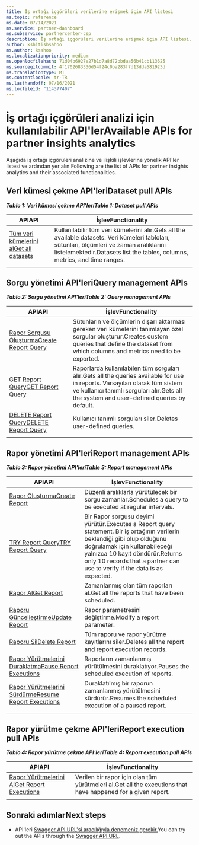 ```yaml
---
title: İş ortağı içgörüleri verilerine erişmek için API listesi
ms.topic: reference
ms.date: 07/14/2021
ms.service: partner-dashboard
ms.subservice: partnercenter-csp
description: İş ortağı içgörüleri verilerine erişmek için API listesi.
author: kshitishsahoo
ms.author: ksahoo
ms.localizationpriority: medium
ms.openlocfilehash: 71d04b6927e27b1d7a8d72bbdaa56b41cb113625
ms.sourcegitcommit: 4f1702683336d54f24c0ba283f7d13dda581923d
ms.translationtype: MT
ms.contentlocale: tr-TR
ms.lasthandoff: 07/16/2021
ms.locfileid: "114377407"
---
```

# <a name="available-apis-for-partner-insights-analytics"></a><span data-ttu-id="2635c-103">İş ortağı içgörüleri analizi için kullanılabilir API'ler</span><span class="sxs-lookup"><span data-stu-id="2635c-103">Available APIs for partner insights analytics</span></span>

<span data-ttu-id="2635c-104">Aşağıda iş ortağı içgörüleri analizine ve ilişkili işlevlerine yönelik API'ler listesi ve ardından yer alın.</span><span class="sxs-lookup"><span data-stu-id="2635c-104">Following are the list of APIs for partner insights analytics and their associated functionalities.</span></span>

## <a name="dataset-pull-apis"></a><span data-ttu-id="2635c-105">Veri kümesi çekme API'leri</span><span class="sxs-lookup"><span data-stu-id="2635c-105">Dataset pull APIs</span></span>

<span data-ttu-id="2635c-106">***Tablo 1: Veri kümesi çekme API'leri***</span><span class="sxs-lookup"><span data-stu-id="2635c-106">***Table 1: Dataset pull APIs***</span></span>

| <span data-ttu-id="2635c-107">**API**</span><span class="sxs-lookup"><span data-stu-id="2635c-107">**API**</span></span> | <span data-ttu-id="2635c-108">**İşlev**</span><span class="sxs-lookup"><span data-stu-id="2635c-108">**Functionality**</span></span> |
| --- | --- |
| [<span data-ttu-id="2635c-109">Tüm veri kümelerini al</span><span class="sxs-lookup"><span data-stu-id="2635c-109">Get all datasets</span></span>](insights-programmatic-analytics-api-get-dataset.md) | <span data-ttu-id="2635c-110">Kullanılabilir tüm veri kümelerini alır.</span><span class="sxs-lookup"><span data-stu-id="2635c-110">Gets all the available datasets.</span></span> <span data-ttu-id="2635c-111">Veri kümeleri tabloları, sütunları, ölçümleri ve zaman aralıklarını listelemektedir.</span><span class="sxs-lookup"><span data-stu-id="2635c-111">Datasets list the tables, columns, metrics, and time ranges.</span></span> |
|||

## <a name="query-management-apis"></a><span data-ttu-id="2635c-112">Sorgu yönetimi API'leri</span><span class="sxs-lookup"><span data-stu-id="2635c-112">Query management APIs</span></span>

<span data-ttu-id="2635c-113">***Tablo 2: Sorgu yönetimi API'leri***</span><span class="sxs-lookup"><span data-stu-id="2635c-113">***Table 2: Query management APIs***</span></span>

| <span data-ttu-id="2635c-114">**API**</span><span class="sxs-lookup"><span data-stu-id="2635c-114">**API**</span></span> | <span data-ttu-id="2635c-115">**İşlev**</span><span class="sxs-lookup"><span data-stu-id="2635c-115">**Functionality**</span></span> |
| --- | --- |
| [<span data-ttu-id="2635c-116">Rapor Sorgusu Oluşturma</span><span class="sxs-lookup"><span data-stu-id="2635c-116">Create Report Query</span></span>](insights-programmatic-access-paradigm.md#create-report-query-api) | <span data-ttu-id="2635c-117">Sütunların ve ölçümlerin dışarı aktarması gereken veri kümelerini tanımlayan özel sorgular oluşturur.</span><span class="sxs-lookup"><span data-stu-id="2635c-117">Creates custom queries that define the dataset from which columns and metrics need to be exported.</span></span> |
| [<span data-ttu-id="2635c-118">GET Report Query</span><span class="sxs-lookup"><span data-stu-id="2635c-118">GET Report Query</span></span>](insights-programmatic-analytics-api-get-report-queries.md) | <span data-ttu-id="2635c-119">Raporlarda kullanılabilen tüm sorguları alır.</span><span class="sxs-lookup"><span data-stu-id="2635c-119">Gets all the queries available for use in reports.</span></span> <span data-ttu-id="2635c-120">Varsayılan olarak tüm sistem ve kullanıcı tanımlı sorguları alır.</span><span class="sxs-lookup"><span data-stu-id="2635c-120">Gets all the system and user-defined queries by default.</span></span> |
| [<span data-ttu-id="2635c-121">DELETE Report Query</span><span class="sxs-lookup"><span data-stu-id="2635c-121">DELETE Report Query</span></span>](insights-programmatic-analytics-api-delete-report-queries.md) | <span data-ttu-id="2635c-122">Kullanıcı tanımlı sorguları siler.</span><span class="sxs-lookup"><span data-stu-id="2635c-122">Deletes user-defined queries.</span></span> |
|||

## <a name="report-management-apis"></a><span data-ttu-id="2635c-123">Rapor yönetimi API'leri</span><span class="sxs-lookup"><span data-stu-id="2635c-123">Report management APIs</span></span>

<span data-ttu-id="2635c-124">***Tablo 3: Rapor yönetimi API'leri***</span><span class="sxs-lookup"><span data-stu-id="2635c-124">***Table 3: Report management APIs***</span></span>

| <span data-ttu-id="2635c-125">**API**</span><span class="sxs-lookup"><span data-stu-id="2635c-125">**API**</span></span> | <span data-ttu-id="2635c-126">**İşlev**</span><span class="sxs-lookup"><span data-stu-id="2635c-126">**Functionality**</span></span> |
| --- | --- |
| [<span data-ttu-id="2635c-127">Rapor Oluşturma</span><span class="sxs-lookup"><span data-stu-id="2635c-127">Create Report</span></span>](insights-programmatic-access-paradigm.md#create-report-api) | <span data-ttu-id="2635c-128">Düzenli aralıklarla yürütülecek bir sorgu zamanlar.</span><span class="sxs-lookup"><span data-stu-id="2635c-128">Schedules a query to be executed at regular intervals.</span></span> |
| [<span data-ttu-id="2635c-129">TRY Report Query</span><span class="sxs-lookup"><span data-stu-id="2635c-129">TRY Report Query</span></span>](insights-programmatic-analytics-api-try-report-queries.md) | <span data-ttu-id="2635c-130">Bir Rapor sorgusu deyimi yürütür.</span><span class="sxs-lookup"><span data-stu-id="2635c-130">Executes a Report query statement.</span></span> <span data-ttu-id="2635c-131">Bir iş ortağının verilerin beklendiği gibi olup olduğunu doğrulamak için kullanabileceği yalnızca 10 kayıt döndürür.</span><span class="sxs-lookup"><span data-stu-id="2635c-131">Returns only 10 records that a partner can use to verify if the data is as expected.</span></span> |
| [<span data-ttu-id="2635c-132">Rapor Al</span><span class="sxs-lookup"><span data-stu-id="2635c-132">Get Report</span></span>](insights-programmatic-analytics-api-get-report.md) | <span data-ttu-id="2635c-133">Zamanlanmış olan tüm raporları al.</span><span class="sxs-lookup"><span data-stu-id="2635c-133">Get all the reports that have been scheduled.</span></span> |
| [<span data-ttu-id="2635c-134">Raporu Güncelleştirme</span><span class="sxs-lookup"><span data-stu-id="2635c-134">Update Report</span></span>](insights-programmatic-analytics-api-update-report.md) | <span data-ttu-id="2635c-135">Rapor parametresini değiştirme.</span><span class="sxs-lookup"><span data-stu-id="2635c-135">Modify a report parameter.</span></span> |
| [<span data-ttu-id="2635c-136">Raporu Sil</span><span class="sxs-lookup"><span data-stu-id="2635c-136">Delete Report</span></span>](insights-programmatic-analytics-api-delete-report.md) | <span data-ttu-id="2635c-137">Tüm raporu ve rapor yürütme kayıtlarını siler.</span><span class="sxs-lookup"><span data-stu-id="2635c-137">Deletes all the report and report execution records.</span></span> |
| [<span data-ttu-id="2635c-138">Rapor Yürütmelerini Duraklatma</span><span class="sxs-lookup"><span data-stu-id="2635c-138">Pause Report Executions</span></span>](insights-programmatic-analytics-api-pause-report-executions.md) | <span data-ttu-id="2635c-139">Raporların zamanlanmış yürütülmesini duraklatıyor.</span><span class="sxs-lookup"><span data-stu-id="2635c-139">Pauses the scheduled execution of reports.</span></span> |
| [<span data-ttu-id="2635c-140">Rapor Yürütmelerini Sürdürme</span><span class="sxs-lookup"><span data-stu-id="2635c-140">Resume Report Executions</span></span>](insights-programmatic-analytics-api-resume-report-executions.md) | <span data-ttu-id="2635c-141">Duraklatılmış bir raporun zamanlanmış yürütülmesini sürdürür.</span><span class="sxs-lookup"><span data-stu-id="2635c-141">Resumes the scheduled execution of a paused report.</span></span> |
|||

## <a name="report-execution-pull-apis"></a><span data-ttu-id="2635c-142">Rapor yürütme çekme API'leri</span><span class="sxs-lookup"><span data-stu-id="2635c-142">Report execution pull APIs</span></span>

<span data-ttu-id="2635c-143">***Tablo 4: Rapor yürütme çekme API'leri***</span><span class="sxs-lookup"><span data-stu-id="2635c-143">***Table 4: Report execution pull APIs***</span></span>

| <span data-ttu-id="2635c-144">**API**</span><span class="sxs-lookup"><span data-stu-id="2635c-144">**API**</span></span> | <span data-ttu-id="2635c-145">**İşlev**</span><span class="sxs-lookup"><span data-stu-id="2635c-145">**Functionality**</span></span> |
| --- | --- |
| [<span data-ttu-id="2635c-146">Rapor Yürütmelerini Al</span><span class="sxs-lookup"><span data-stu-id="2635c-146">Get Report Executions</span></span>](insights-programmatic-access-paradigm.md#get-report-execution-api) | <span data-ttu-id="2635c-147">Verilen bir rapor için olan tüm yürütmeleri al.</span><span class="sxs-lookup"><span data-stu-id="2635c-147">Get all the executions that have happened for a given report.</span></span> |
|||

## <a name="next-steps"></a><span data-ttu-id="2635c-148">Sonraki adımlar</span><span class="sxs-lookup"><span data-stu-id="2635c-148">Next steps</span></span>

- <span data-ttu-id="2635c-149">API'leri [Swagger API URL'si aracılığıyla denemeniz gerekir.](https://api.partnercenter.microsoft.com/insights/v1/mpn/swagger/index.html)</span><span class="sxs-lookup"><span data-stu-id="2635c-149">You can try out the APIs through the [Swagger API URL](https://api.partnercenter.microsoft.com/insights/v1/mpn/swagger/index.html).</span></span>